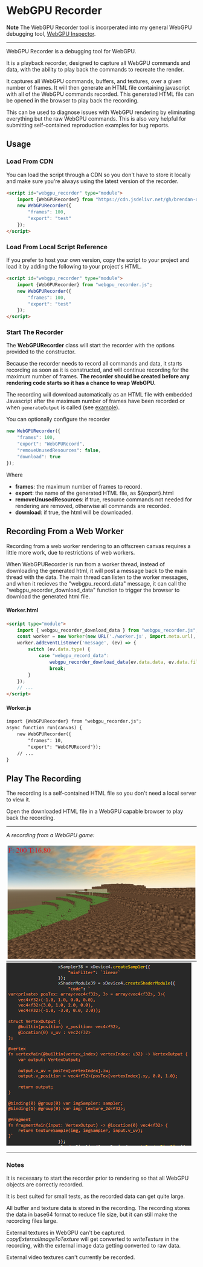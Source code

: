 # WebGPU Recorder

**Note** The WebGPU Recorder tool is incorperated into my general WebGPU debugging tool, [WebGPU Inspector](https://github.com/brendan-duncan/webgpu_inspector).

---

WebGPU Recorder is a debugging tool for WebGPU.

It is a playback recorder, designed to capture all WebGPU commands and data, with the ability to play back the commands to recreate the render.

It captures all WebGPU commands, buffers, and textures, over a given number of frames. It will then generate an HTML file containing javascript with all of the WebGPU commands recorded. This generated HTML file can be opened in the browser to play back the recording.

This can be used to diagnose issues with WebGPU rendering by eliminating everything but the raw WebGPU commands. This is also very helpful for submitting self-contained reproduction examples for bug reports.



## Usage

### Load From CDN

You can load the script through a CDN so you don't have to store it locally and make sure you're always using the latest version of the recorder.

```html
<script id="webgpu_recorder" type="module">
    import {WebGPURecorder} from "https://cdn.jsdelivr.net/gh/brendan-duncan/webgpu_recorder/webgpu_recorder.js";
    new WebGPURecorder({
        "frames": 100,
        "export": "test"
    });
</script>
````

### Load From Local Script Reference

If you prefer to host your own version, copy the script to your project and load it by adding the following to your project's HTML.

```html
<script id="webgpu_recorder" type="module">
    import {WebGPURecorder} from "webgpu_recorder.js";
    new WebGPURecorder({
        "frames": 100,
        "export": "test"
    });
</script>
````

### Start The Recorder

The **WebGPURecorder** class will start the recorder with the options provided to the constructor.

Because the recorder needs to record all commands and data, it starts recording as soon as it is constructed, and will continue recording for the maximum number of frames. **The recorder should be created before any rendering code starts so it has a chance to wrap WebGPU.**

The recording will download automatically as an HTML file with embedded Javascript after the maximum number of frames have been recorded or when `generateOutput` is called (see [example](test/test3.html)).

You can optionally configure the recorder

```javascript
new WebGPURecorder({
    "frames": 100,
    "export": "WebGPURecord",
    "removeUnusedResources": false,
    "download": true
});
```

Where

* **frames**: the maximum number of frames to record.
* **export**: the name of the generated HTML file, as ${export}.html
* **removeUnusedResources**: if true, resource commands not needed for rendering are removed, otherwise all commands are recorded.
* **download**: if true, the html will be downloaded.

## Recording From a Web Worker

Recording from a web worker rendering to an offscreen canvas requires a little more work, due to restrictions of web workers.

When WebGPURecorder is run from a worker thread, instead of downloading the generated html, it will post a message back to the main thread with the data. The main thread can listen to the worker messages, and when it recieves the "webgpu_record_data" message, it can call the "webgpu_recorder_download_data" function to trigger the browser to download the generated html file.

#### Worker.html

```html
<script type="module">
    import { webgpu_recorder_download_data } from "webgpu_recorder.js";
    const worker = new Worker(new URL('./worker.js', import.meta.url), { type: 'module' });
    worker.addEventListener('message', (ev) => {
        switch (ev.data.type) {
            case "webgpu_record_data":
                webgpu_recorder_download_data(ev.data.data, ev.data.filename);
                break;
        }
    });
    // ...
</script>
```

#### Worker.js

```html
import {WebGPURecorder} from "webgpu_recorder.js";
async function run(canvas) {
    new WebGPURecorder({
        "frames": 10,
        "export": "WebGPURecord"});
    // ...
}
```

## Play The Recording

The recording is a self-contained HTML file so you don't need a local server to view it.

Open the downloaded HTML file in a WebGPU capable browser to play back the recording.

***
*A recording from a WebGPU game:*

![Recording Screenshot](test/test2.png)
![Recording Code](test/test2_code.png)

***

### Notes

It is necessary to start the recorder prior to rendering so that all WebGPU objects are correctly recorded.

It is best suited for small tests, as the recorded data can get quite large.

All buffer and texture data is stored in the recording. The recording stores the data in base64 format to reduce file size, but it can still make the recording files large.

External textures in WebGPU can't be captured. _copyExternalImageToTexture_ will get converted to _writeTexture_ in the recording, with the external image data getting converted to raw data.

External video textures can't currently be recorded.
